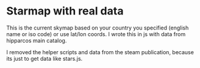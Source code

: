 # Starmap with real data

This is the current skymap based on your country you specified (english name or iso code) or use lat/lon coords. I wrote this in js with data from hipparcos main catalog.

I removed the helper scripts and data from the steam publication, because its just to get data like stars.js.

